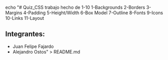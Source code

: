 echo "# Quiz_CSS trabajo hecho de 1-10
1-Backgrounds
2-Borders
3-Margins
4-Padding
5-Height/Width
6-Box Model
7-Outline
8-Fonts
9-Icons
10-Links
11-Layout

## Integrantes:
- Juan Felipe Fajardo
- Alejandro Ostos" > README.md
